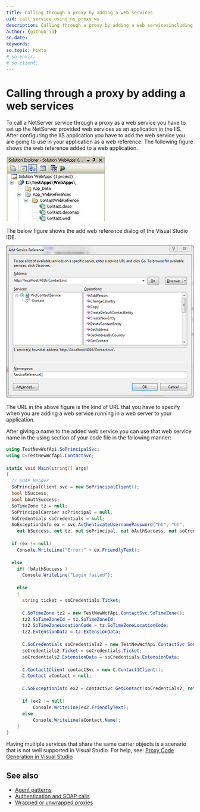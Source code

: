 ```yaml
---
title: Calling through a proxy by adding a web services
uid: call_service_using_ns_proxy_ws
description: Calling through a proxy by adding a web servicesincluding spaces.
author: {github-id}
so.date:
keywords:
so.topic: howto
# so.envir:
# so.client:
---
```


# Calling through a proxy by adding a web services

To call a NetServer service through a proxy as a web service you have to set up the NetServer provided web services as an application in the IIS. After configuring the IIS application you have to add the web service you are going to use in your application as a web reference. The following figure shows the web reference added to a web application.

![06][img1]

The below figure shows the add web reference dialog of the Visual Studio IDE.

![AddServiceReference][img2]

The URL in the above figure is the kind of URL that you have to specify when you are adding a web service running in a web server to your application.

After giving a name to the added web service you can use that web service name in the using section of your code file in the following manner:

```csharp
using TestNewWcfApi.SoPrincipalSvc;
using C=TestNewWcfApi.ContactSvc;

static void Main(string[] args)
{
  // SOAP Header
  SoPrincipalClient svc = new SoPrincipalClient();
  bool bSuccess;
  bool bAuthSuccess;
  SoTimeZone tz = null;
  SoPrincipalCarrier soPrincipal = null;
  SoCredentials soCredentials = null;
  SoExceptionInfo ex = svc.AuthenticateUsernamePassword("hh", "hh", 
    out bSuccess, out tz, out soPrincipal, out bAuthSuccess, out soCredentials);

  if (ex != null)
    Console.WriteLine("Error:" + ex.FriendlyText);

  else
    if( !bAuthSuccess )
      Console.WriteLine("Login failed");

    else
    {
      string ticket = soCredentials.Ticket;

      C.SoTimeZone tz2 = new TestNewWcfApi.ContactSvc.SoTimeZone();
      tz2.SoTimeZoneId = tz.SoTimeZoneId;
      tz2.SoTimeZoneLocationCode = tz.SoTimeZoneLocationCode;
      tz2.ExtensionData = tz.ExtensionData;

      C.SoCredentials soCredentials2 = new TestNewWcfApi.ContactSvc.SoCredentials();
      soCredentials2.Ticket = soCredentials.Ticket;
      soCredentials2.ExtensionData = soCredentials.ExtensionData;

      C.Contact1Client contactSvc = new C.Contact1Client();
      C.Contact aContact = null;

      C.SoExceptionInfo ex2 = contactSvc.GetContact(soCredentials2, ref tz2, 4, out bSuccess, out aContact);

      if (ex2 != null)
          Console.WriteLine(ex2.FriendlyText);
      else
          Console.WriteLine(aContact.Name);
    }
}
```

Having multiple services that share the same carrier objects is a scenario that is not well supported in Visual Studio. For help, see: [Proxy Code Generation in Visual Studio][1]

## See also

* [Agent patterns][2]
* [Authentication and SOAP calls][3]
* [Wrapped or unwrapped proxies][4]

<!-- Referenced links -->
[1]: http://www.hightech.ir/SeeSharp/Proxy-Code-Generation-In-Visual-Studio
[2]: agents/index.md
[3]: ../../authentication/auth-and-soap-calls.md
[4]: wrapped-or-unwrapped-proxy.md

<!-- Referenced images -->
[img1]: media/image006.jpg
[img2]: media/add-service-reference.png
